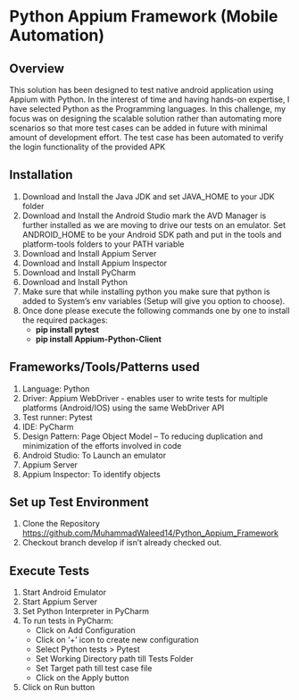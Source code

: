 # Python Appium Framework (Mobile Automation)
## Overview
This solution has been designed to test native android application using Appium with Python. In the interest of time and having hands-on expertise, I have selected Python as the Programming languages.  In this challenge, my focus was on designing the scalable solution rather than automating more scenarios so that more test cases can be added in future with minimal amount of development effort. The test case has been automated to verify the login functionality of the provided APK
## Installation
1.	Download and Install the Java JDK and set JAVA_HOME to your JDK folder
2.	Download and Install the Android Studio mark the AVD Manager is further installed as we are moving to drive our tests on an emulator. Set ANDROID_HOME to be your Android SDK path and put in the tools and platform-tools folders to your PATH variable 
3.	Download and Install Appium Server
4.	Download and Install Appium Inspector
5.	Download and Install PyCharm
6.	Download and Install Python
7.	Make sure that while installing python you make sure that python is added to System’s env variables (Setup will give you option to choose).
8.	Once done please execute the following commands one by one to install the required packages:
    * **pip install pytest**
    * **pip install Appium-Python-Client**
## Frameworks/Tools/Patterns used
1.  Language: Python
2. 	Driver: Appium WebDriver - enables user to write tests for multiple platforms (Android/IOS) using the same WebDriver API
3.	Test runner: Pytest
4.	IDE: PyCharm
5.	Design Pattern: Page Object Model – To reducing duplication and minimization of the efforts involved in code
6.	Android Studio: To Launch an emulator
7.	Appium Server
8.	Appium Inspector: To identify objects
## Set up Test Environment
1.	Clone the Repository https://github.com/MuhammadWaleed14/Python_Appium_Framework
2.	Checkout branch develop if isn’t already checked out.
## Execute Tests 
1.	Start Android Emulator
2.	Start Appium Server
3.	Set Python Interpreter in PyCharm
4.	To run tests in PyCharm:
     * Click on Add Configuration
     * Click on ‘+’ icon to create new configuration
     * Select Python tests > Pytest
     * Set Working Directory path till Tests Folder
     * Set Target path till test case file
     * Click on the Apply button
5.	Click on Run button

